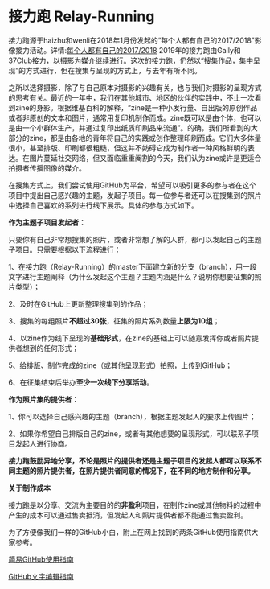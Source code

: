 # 接力跑 Relay-Running
接力跑源于haizhu和wenli在2018年1月份发起的“每个人都有自己的2017/2018”影像接力活动。详情:[每个人都有自己的2017/2018](https://mp.weixin.qq.com/s?__biz=MzUyOTY1MDgzOA==&mid=2247483670&idx=1&sn=6288b841a5b31c3e4e5a145aafc5aa14&chksm=fa5c84efcd2b0df98ad1295056a359990014899c372bc223fad31e156c509f21f6f1899e5f43&mpshare=1&scene=1&srcid=0423tlsSXxkmK53VTL7tvnrO&key=e3738c51d3aaafb5d8249168c903204095aa48b32e64f66ecd9af755b7628b6375c402f8cadb1981dba76024e7d473a83aa22a2f72dfa72554f7d5c97789e362982df2ca937ce92f6ac6840b101e768e&ascene=1&uin=ODQ4NTAzMDYx&devicetype=Windows+10&version=62060739&lang=zh_CN&pass_ticket=lSCUwdlblDRiswmG3IE1ee%2Bcleyx5Sm5nogyX0ItpYlgHVnCpSYRkzKWP8NOBJra)
2019年的接力跑由Gally和37Club接力，以摄影为媒介继续进行。这次的接力跑，仍然以“搜集作品，集中呈现”的方式进行，但在搜集与呈现的方式上，与去年有所不同。

之所以选择摄影，除了与自己原本对摄影的兴趣有关，也与我们对摄影的呈现方式的思考有关。最近的一年中，我们在其他城市、地区的伙伴的实践中，不止一次看到zine的身影。根据维基百科的解释，“zine是一种小发行量、自出版的原创作品或者非原创的文本和图片，通常用复印机制作而成。zine既可以是由个体，也可以是由一个小群体生产，并通过复印出纸质印刷品来流通”。的确，我们所看到的大部分的zine，都是由各地的青年将自己的实践或创作整理印刷而成。它们大多体量很小，甚至排版、印刷都很粗糙，但这并不妨碍它成为制作者一种风格鲜明的表达。在图片蔓延社交网络，但又面临重重阉割的今天，我们认为zine或许是更适合拍摄者传播图像的媒介。

在搜集方式上，我们尝试使用GitHub为平台，希望可以吸引更多的参与者在这个项目中提出自己感兴趣的主题，发起子项目。每一位参与者还可以在搜集到的照片中选择自己喜欢的系列进行线下展示。具体的参与方式如下。


**作为主题子项目发起者：**

只要你有自己非常想搜集的照片，或者非常想了解的人群，都可以发起自己的主题子项目。只需要根据以下流程进行：

1、在接力跑（Relay-Running）的master下面建立新的分支（branch），用一段文字进行主题阐释（为什么发起这个主题？主题内涵是什么？说明你想要征集的照片类型）；

2、及时在GitHub上更新整理搜集到的作品；

3、搜集的每组照片**不超过30张**，征集的照片系列数量**上限为10组**；

4、以zine作为线下呈现的**基础形式**，在zine的基础上可以随意发挥你或者照片提供者想到的任何形式；

5、给排版、制作完成的zine（或其他呈现形式）拍照，上传到GitHub；

6、在征集结束后举办**至少一次线下分享活动**。


**作为照片集的提供者：**

1、你可以选择自己感兴趣的主题（branch），根据主题发起人的要求上传图片；

2、如果你希望自己排版自己的zine，或者有其他想要的呈现形式，可以联系子项目发起人进行协商。


**接力跑鼓励异地分享，不论是照片的提供者还是主题子项目的发起人都可以联系不同主题的照片提供者，在照片提供者同意的情况下，在不同的地方制作和分享。**

**关于制作成本**

接力跑是以分享、交流为主要目的的**非盈利**项目，在制作zine或其他物料的过程中产生的成本可以通过售卖抵消，但发起人和照片提供者都不能通过售卖盈利。


为了方便像我们一样的GitHub小白，附上在网上找到的两条GitHub使用指南供大家参考。

[简易GitHub使用指南](https://www.jianshu.com/p/68b9e463333f)

[GitHub文字编辑指南](https://www.jianshu.com/p/9ab92efc286a)
